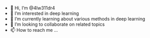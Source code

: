 - 👋 Hi, I’m @4lw311dr4
- 👀 I’m interested in deep learning
- 🌱 I’m currently learning about various methods in deep learning
- 💞️ I’m looking to collaborate on related topics
- 📫 How to reach me ...

<!---
4lw311dr4/4lw311dr4 is a ✨ special ✨ repository because its `README.md` (this file) appears on your GitHub profile.
You can click the Preview link to take a look at your changes.
--->
